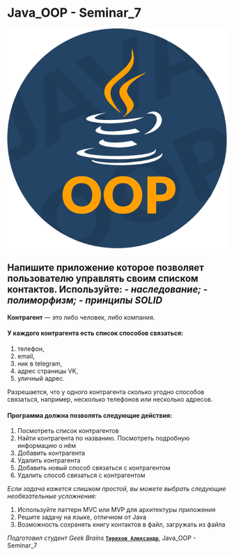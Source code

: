 # Java_OOP - Seminar_7

![pictures java for oop](https://raw.githubusercontent.com/Terekhov-A-S/Java_OOP_Seminar_7/main/Icon_Java_OOP_Advanced.png)

## Напишите приложение которое позволяет пользователю управлять своим списком контактов. Используйте: - *наследование;* - *полиморфизм;* - *принципы SOLID*

**Контрагент** — это либо человек, либо компания.

#### У каждого контрагента есть список способов связаться:
1. телефон,
2. email,
3. ник в telegram,
4. адрес страницы VK,
5. уличный адрес.

Разрешается, что у одного контрагента сколько угодно способов связаться, 
например, несколько телефонов или несколько адресов.

#### Программа должна позволять следующие действия:

1. Посмотреть список контрагентов
2. Найти контрагента по названию. Посмотреть подробную информацию о нём
3. Добавить контрагента
4. Удалить контрагента
5. Добавить новый способ связаться с контрагентом
6. Удалить способ связаться с контрагентом

*Если задача кажется слишком простой, вы можете выбрать следующие необязательные усложнения:*
 
1. Используйте паттерн MVC или MVP для архитектуры приложения
2. Решите задачу на языке, отличном от Java
3. Возможность сохранять книгу контактов в файл, загружать из файла



*Подготовил студент Geek Brains* [**`Терехов Александр`**](https://gb.ru/users/7696463), Java_OOP - Seminar_7
